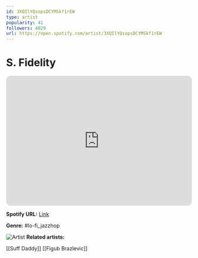 ```yaml
---
id: 3XQIlYQsopsDCYMSkf1rEW
type: artist
popularity: 41
followers: 4029
url: https://open.spotify.com/artist/3XQIlYQsopsDCYMSkf1rEW
---
```

# S. Fidelity

<iframe style="border-radius:12px" src="https://open.spotify.com/embed/artist/3XQIlYQsopsDCYMSkf1rEW" width="100%" height="352" frameBorder="0" allowfullscreen="" allow="autoplay; clipboard-write; encrypted-media; fullscreen; picture-in-picture" loading="lazy"></iframe>

**Spotify URL:** [Link](https://open.spotify.com/artist/3XQIlYQsopsDCYMSkf1rEW)

**Genre:**  #lo-fi_jazzhop

![Artist](https://i.scdn.co/image/ab6761610000e5eb9615a37e97252a71142dc13a)
**Related artists:**

[[Suff Daddy]]
[[Figub Brazlevic]]
